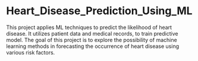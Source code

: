 # Heart_Disease_Prediction_Using_ML
This project applies ML techniques to predict the likelihood of heart disease. It utilizes patient data and medical records, to train predictive model. The goal of this project is to explore the possibility of machine learning methods in forecasting the occurrence of heart disease using various risk factors.
